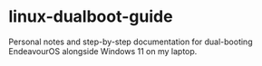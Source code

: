 # linux-dualboot-guide
Personal notes and step-by-step documentation for dual-booting EndeavourOS alongside Windows 11 on my laptop.
